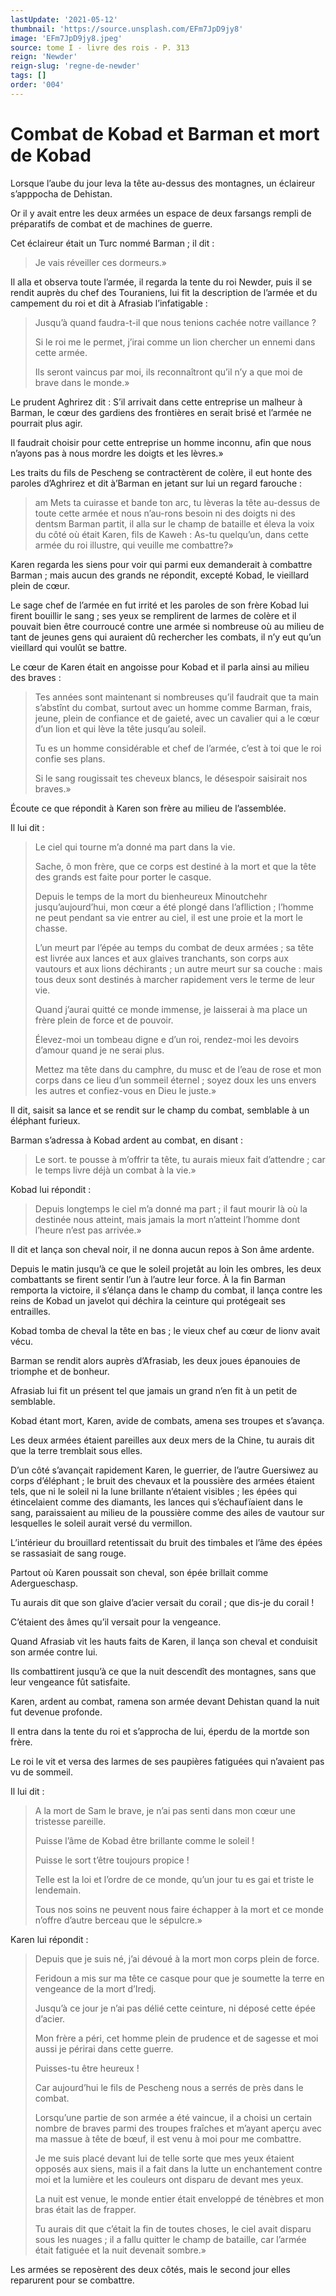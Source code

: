 ```yaml
---
lastUpdate: '2021-05-12'
thumbnail: 'https://source.unsplash.com/EFm7JpD9jy8'
image: 'EFm7JpD9jy8.jpeg'
source: tome I - livre des rois - P. 313
reign: 'Newder'
reign-slug: 'regne-de-newder'
tags: []
order: '004'
---
```


# Combat de Kobad et Barman et mort de Kobad

Lorsque l’aube du jour leva la tête au-dessus des montagnes, un éclaireur s’apppocha de Dehistan.

Or il y avait entre les deux armées un espace de deux farsangs rempli de préparatifs de combat et de machines de guerre.

Cet éclaireur était un Turc nommé Barman ; il dit :

> Je vais réveiller ces dormeurs.»

Il alla et observa toute l’armée, il regarda la tente du roi Newder, puis il se rendit auprès du chef des Touraniens, lui fit la description de l’armée et du campement du roi et dit à Afrasiab l’infatigable :

> Jusqu’à quand faudra-t-il que nous tenions cachée notre vaillance ?
>
> Si le roi me le permet, j’irai comme un lion chercher un ennemi dans cette armée.
>
> Ils seront vaincus par moi, ils reconnaîtront qu’il n’y a que moi de brave dans le monde.»

Le prudent Aghrirez dit : S’il arrivait dans cette entreprise un malheur à Barman, le cœur des gardiens des frontières en serait brisé et l’armée ne pourrait plus agir.

Il faudrait choisir pour cette entreprise un homme inconnu, afin que nous n’ayons pas à nous mordre les doigts et les lèvres.»

Les traits du fils de Pescheng se contractèrent de colère, il eut honte des paroles d’Aghrirez et dit à’Barman en jetant sur lui un regard farouche :

> am Mets ta cuirasse et bande ton arc, tu lèveras la tête au-dessus de toute cette armée et nous n’au-rons besoin ni des doigts ni des dentsm Barman partit, il alla sur le champ de bataille et éleva la voix du côté où était Karen, fils de Kaweh : As-tu quelqu’un, dans cette armée du roi illustre, qui veuille me combattre?»

Karen regarda les siens pour voir qui parmi eux demanderait à combattre Barman ; mais aucun des grands ne répondit, excepté Kobad, le vieillard plein de cœur.

Le sage chef de l’armée en fut irrité et les paroles de son frère Kobad lui firent bouillir le sang ; ses yeux se remplirent de larmes de colère et il pouvait bien être courroucé contre une armée si nombreuse où
au milieu de tant de jeunes gens qui auraient dû rechercher les combats, il n’y eut qu’un vieillard qui voulût se battre.

Le cœur de Karen était en angoisse pour Kobad et il parla ainsi au milieu des braves :

> Tes années sont maintenant si nombreuses qu’il faudrait que ta main s’abstînt du combat, surtout avec un homme comme Barman, frais, jeune, plein de confiance et de gaieté, avec un cavalier qui a le cœur d’un lion et qui lève la tête jusqu’au soleil.
>
> Tu es un homme considérable et chef de l’armée, c’est à toi que le roi confie ses plans.
>
> Si le sang rougissait tes cheveux blancs, le désespoir saisirait nos braves.»

Écoute ce que répondit à Karen son frère au milieu de l’assemblée.

Il lui dit :

> Le ciel qui tourne m’a donné ma part dans la vie.
>
> Sache, ô mon frère, que ce corps est destiné à la mort et que la tête des grands est faite pour porter le casque.
>
> Depuis le temps de la mort du bienheureux Minoutchehr jusqu’aujourd’hui, mon cœur a été plongé dans l’aflliction ; l’homme ne peut pendant sa vie entrer au ciel, il est une proie et la mort le chasse.
>
> L’un meurt par l’épée au temps du combat de deux armées ; sa tête est livrée aux lances et aux glaives tranchants, son corps aux vautours et aux lions déchirants ; un autre meurt sur sa couche : mais tous deux sont destinés à marcher rapidement vers le terme de leur vie.
>
> Quand j’aurai quitté ce monde immense, je laisserai à ma place un frère plein de force et de pouvoir.
>
> Élevez-moi un tombeau digne e d’un roi, rendez-moi les devoirs d’amour quand je ne serai plus.
>
> Mettez ma tête dans du camphre, du musc et de l’eau de rose et mon corps dans ce lieu d’un sommeil éternel ; soyez doux les uns envers les autres et confiez-vous en Dieu le juste.»

Il dit, saisit sa lance et se rendit sur le champ du combat, semblable à un éléphant furieux.

Barman s’adressa à Kobad ardent au combat, en disant :

> Le sort. te pousse à m’offrir ta tête, tu aurais mieux fait d’attendre ; car le temps livre déjà un combat à la vie.»

Kobad lui répondit :

> Depuis longtemps le ciel m’a donné ma part ; il faut mourir là où la destinée nous atteint, mais jamais la mort n’atteint l’homme dont l’heure n’est pas arrivée.»

Il dit et lança son cheval noir, il ne donna aucun repos à Son âme ardente.

Depuis le matin jusqu’à ce que le soleil projetât au loin les ombres, les deux combattants se firent sentir l’un à l’autre leur force.
À la fin Barman remporta la victoire, il s’élança dans le champ du combat, il lança contre les reins de Kobad un javelot qui déchira la ceinture qui protégeait ses entrailles.

Kobad tomba de cheval la tête en bas ; le vieux chef au cœur de lionv avait vécu.

Barman se rendit alors auprès d’Afrasiab, les deux joues épanouies de triomphe et de bonheur.

Afrasiab lui fit un présent tel que jamais un grand n’en fit à un petit de semblable.

Kobad étant mort, Karen, avide de combats, amena ses troupes et s’avança.

Les deux armées étaient pareilles aux deux mers de la Chine, tu aurais dit que la terre tremblait sous elles.

D’un côté s’avançait rapidement Karen, le guerrier, de l’autre Guersiwez au corps d’éléphant ; le bruit des chevaux et la poussière des armées étaient tels, que ni le soleil ni la lune brillante n’étaient visibles ; les épées qui étincelaient comme des diamants, les lances qui s’échaufïaient dans le sang, paraissaient au milieu de la poussière comme des ailes de vautour sur lesquelles le soleil aurait versé du vermillon.

L’intérieur du brouillard retentissait du bruit des timbales et l’âme des épées se rassasiait de sang rouge.

Partout où Karen poussait son cheval, son épée brillait comme Adergueschasp.

Tu aurais dit que son glaive d’acier versait du corail ; que dis-je du corail !

C’étaient des âmes qu’il versait pour la vengeance.

Quand Afrasiab vit les hauts faits de Karen, il lança son cheval et conduisit son armée contre lui.

Ils combattirent jusqu’à ce que la nuit descendît des montagnes, sans que leur vengeance fût satisfaite.

Karen, ardent au combat, ramena son armée devant Dehistan quand la nuit fut devenue profonde.

Il entra dans la tente du roi et s’approcha de lui, éperdu de la mortde son frère.

Le roi le vit et versa des larmes de ses paupières fatiguées qui n’avaient pas vu de sommeil.

Il lui dit :

> A la mort de Sam le brave, je n’ai pas senti dans mon cœur une tristesse pareille.
>
> Puisse l’âme de Kobad être brillante comme le soleil !
>
> Puisse le sort t’être toujours propice !
>
> Telle est la loi et l’ordre de ce monde, qu’un jour tu es gai et triste le lendemain.
>
> Tous nos soins ne peuvent nous faire échapper à la mort et ce monde n’offre d’autre berceau que le sépulcre.»

Karen lui répondit :

> Depuis que je suis né, j’ai dévoué à la mort mon corps plein de force.
>
> Feridoun a mis sur ma tête ce casque pour que je soumette la terre en vengeance de la mort d’Iredj.
>
> Jusqu’à ce jour je n’ai pas délié cette ceinture, ni déposé cette épée d’acier.
>
> Mon frère a péri, cet homme plein de prudence et de sagesse et moi aussi je périrai dans cette guerre.
>
> Puisses-tu être heureux !
>
> Car aujourd’hui le fils de Pescheng nous a serrés de près dans le combat.
>
> Lorsqu’une partie de son armée a été vaincue, il a choisi un certain nombre de braves parmi des troupes fraîches et m’ayant aperçu avec ma massue à tête de bœuf, il est venu à moi pour me combattre.
>
> Je me suis placé devant lui de telle sorte que mes yeux étaient opposés aux siens, mais il a fait dans la lutte un enchantement contre moi et la lumière et les couleurs ont disparu de devant mes yeux.
>
> La nuit est venue, le monde entier était enveloppé de ténèbres et mon bras était las de frapper.
>
> Tu aurais dit que c’était la fin de toutes choses, le ciel avait disparu sous les nuages ; il a fallu quitter le champ de bataille, car l’armée était fatiguée et la nuit devenait sombre.»

Les armées se reposèrent des deux côtés, mais le second jour elles reparurent pour se combattre.
